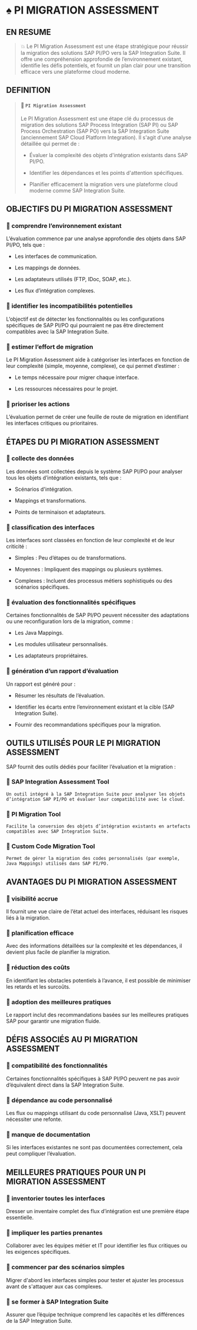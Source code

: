 # ♠ PI MIGRATION ASSESSMENT

## EN RESUME

> :boom: Le PI Migration Assessment est une étape stratégique pour réussir la migration des solutions SAP PI/PO vers la SAP Integration Suite. Il offre une compréhension approfondie de l’environnement existant, identifie les défis potentiels, et fournit un plan clair pour une transition efficace vers une plateforme cloud moderne.

## DEFINITION

> #### :bookmark: `PI Migration Assessment`
>
> Le PI Migration Assessment est une étape clé du processus de migration des solutions SAP Process Integration (SAP PI) ou SAP Process Orchestration (SAP PO) vers la SAP Integration Suite (anciennement SAP Cloud Platform Integration). Il s'agit d'une analyse détaillée qui permet de :
>
> - Évaluer la complexité des objets d'intégration existants dans SAP PI/PO.
>
> - Identifier les dépendances et les points d'attention spécifiques.
>
> - Planifier efficacement la migration vers une plateforme cloud moderne comme SAP Integration Suite.

## OBJECTIFS DU PI MIGRATION ASSESSMENT

### :small_red_triangle_down: comprendre l’environnement existant

L’évaluation commence par une analyse approfondie des objets dans SAP PI/PO, tels que :

- Les interfaces de communication.

- Les mappings de données.

- Les adaptateurs utilisés (FTP, IDoc, SOAP, etc.).

- Les flux d’intégration complexes.

### :small_red_triangle_down: identifier les incompatibilités potentielles

L’objectif est de détecter les fonctionnalités ou les configurations spécifiques de SAP PI/PO qui pourraient ne pas être directement compatibles avec la SAP Integration Suite.

### :small_red_triangle_down: estimer l’effort de migration

Le PI Migration Assessment aide à catégoriser les interfaces en fonction de leur complexité (simple, moyenne, complexe), ce qui permet d’estimer :

- Le temps nécessaire pour migrer chaque interface.

- Les ressources nécessaires pour le projet.

### :small_red_triangle_down: prioriser les actions

L’évaluation permet de créer une feuille de route de migration en identifiant les interfaces critiques ou prioritaires.

## ÉTAPES DU PI MIGRATION ASSESSMENT

### :small_red_triangle_down: collecte des données

Les données sont collectées depuis le système SAP PI/PO pour analyser tous les objets d’intégration existants, tels que :

- Scénarios d'intégration.

- Mappings et transformations.

- Points de terminaison et adaptateurs.

### :small_red_triangle_down: classification des interfaces

Les interfaces sont classées en fonction de leur complexité et de leur criticité :

- Simples : Peu d’étapes ou de transformations.

- Moyennes : Impliquent des mappings ou plusieurs systèmes.

- Complexes : Incluent des processus métiers sophistiqués ou des scénarios spécifiques.

### :small_red_triangle_down: évaluation des fonctionnalités spécifiques

Certaines fonctionnalités de SAP PI/PO peuvent nécessiter des adaptations ou une reconfiguration lors de la migration, comme :

- Les Java Mappings.

- Les modules utilisateur personnalisés.

- Les adaptateurs propriétaires.

### :small_red_triangle_down: génération d’un rapport d’évaluation

Un rapport est généré pour :

- Résumer les résultats de l’évaluation.

- Identifier les écarts entre l’environnement existant et la cible (SAP Integration Suite).

- Fournir des recommandations spécifiques pour la migration.

## OUTILS UTILISÉS POUR LE PI MIGRATION ASSESSMENT

SAP fournit des outils dédiés pour faciliter l’évaluation et la migration :

### :small_red_triangle_down: SAP Integration Assessment Tool

    Un outil intégré à la SAP Integration Suite pour analyser les objets d’intégration SAP PI/PO et évaluer leur compatibilité avec le cloud.

### :small_red_triangle_down: PI Migration Tool

    Facilite la conversion des objets d’intégration existants en artefacts compatibles avec SAP Integration Suite.

### :small_red_triangle_down: Custom Code Migration Tool

    Permet de gérer la migration des codes personnalisés (par exemple, Java Mappings) utilisés dans SAP PI/PO.

## AVANTAGES DU PI MIGRATION ASSESSMENT

### :small_red_triangle_down: visibilité accrue

Il fournit une vue claire de l’état actuel des interfaces, réduisant les risques liés à la migration.

### :small_red_triangle_down: planification efficace

Avec des informations détaillées sur la complexité et les dépendances, il devient plus facile de planifier la migration.

### :small_red_triangle_down: réduction des coûts

En identifiant les obstacles potentiels à l’avance, il est possible de minimiser les retards et les surcoûts.

### :small_red_triangle_down: adoption des meilleures pratiques

Le rapport inclut des recommandations basées sur les meilleures pratiques SAP pour garantir une migration fluide.

## DÉFIS ASSOCIÉS AU PI MIGRATION ASSESSMENT

### :small_red_triangle_down: compatibilité des fonctionnalités

Certaines fonctionnalités spécifiques à SAP PI/PO peuvent ne pas avoir d’équivalent direct dans la SAP Integration Suite.

### :small_red_triangle_down: dépendance au code personnalisé

Les flux ou mappings utilisant du code personnalisé (Java, XSLT) peuvent nécessiter une refonte.

### :small_red_triangle_down: manque de documentation

Si les interfaces existantes ne sont pas documentées correctement, cela peut compliquer l’évaluation.

## MEILLEURES PRATIQUES POUR UN PI MIGRATION ASSESSMENT

### :small_red_triangle_down: inventorier toutes les interfaces

Dresser un inventaire complet des flux d’intégration est une première étape essentielle.

### :small_red_triangle_down: impliquer les parties prenantes

Collaborer avec les équipes métier et IT pour identifier les flux critiques ou les exigences spécifiques.

### :small_red_triangle_down: commencer par des scénarios simples

Migrer d'abord les interfaces simples pour tester et ajuster les processus avant de s'attaquer aux cas complexes.

### :small_red_triangle_down: se former à SAP Integration Suite

Assurer que l’équipe technique comprend les capacités et les différences de la SAP Integration Suite.
